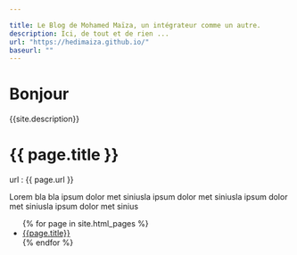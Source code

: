```yaml
---

title: Le Blog de Mohamed Maïza, un intégrateur comme un autre.
description: Ici, de tout et de rien ...
url: "https://hedimaiza.github.io/"
baseurl: ""
---
```


# Bonjour
{{site.description}}

<h1>{{ page.title }}</h1>
url : {{ page.url }}

<p>Lorem bla bla ipsum dolor met siniusla ipsum dolor met siniusla ipsum dolor met siniusla ipsum dolor met sinius </p>


<ul>
{% for page in site.html_pages %}
<li><a href="{{ page.url }}">{{page.title}}</a></li>
{% endfor %}
</ul>
